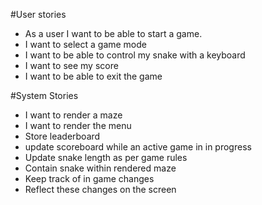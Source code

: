 #User stories

- As a user I want to be able to start a game. 
- I want to select a game mode
- I want to be able to control my snake with a keyboard
- I want to see my score
- I want to be able to exit the game



#System Stories

- I want to render a maze 
- I want to render the menu
- Store leaderboard 
- update scoreboard while an active game in in progress 
- Update snake length as per game rules
- Contain snake within rendered maze 
- Keep track of in game changes
- Reflect these changes on the screen


